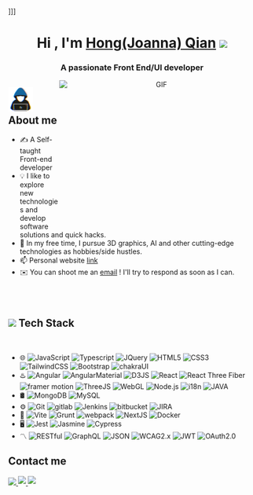 ]]]
<h1 align="center"><b>Hi , I'm <a href="https://100rabhcsmc.github.io/Me.io/" target="blank">Hong(Joanna) Qian</a> </b><img src="https://media.giphy.com/media/hvRJCLFzcasrR4ia7z/giphy.gif" width="35"></h1>
<h3 align="center">A passionate Front End/UI developer</h3>

<a target="_blank" align="center">
  <img align="right" top="500" height="300" width="400" alt="GIF" src="https://media.giphy.com/media/SWoSkN6DxTszqIKEqv/giphy.gif">
</a>

## <picture><img src = "https://github.com/0xAbdulKhalid/0xAbdulKhalid/raw/main/assets/mdImages/about_me.gif" width = 50px></picture> **About me**

- ✍️ A Self-taught Front-end developer
- 💡 I like to explore new technologies and develop software solutions and quick hacks.
- 🌱 In my free time, I pursue 3D graphics, AI and other cutting-edge technologies as hobbies/side hustles.
- 📫 Personal website [link](https://my-portofolio-visualization.vercel.app/)
- ✉️ You can shoot me an <a href="mailto:honggzb@gmail.com" target="_blank">email</a> ! I'll try to respond as soon as I can.

<br><br>

## <img src="https://media2.giphy.com/media/QssGEmpkyEOhBCb7e1/giphy.gif?cid=ecf05e47a0n3gi1bfqntqmob8g9aid1oyj2wr3ds3mg700bl&rid=giphy.gif" width ="25"><b> Tech Stack</b>
<br>

- 🌐 ![JavaScript](https://img.shields.io/badge/-JavaScript-black?style=flat&logo=javascript)
![Typescript](https://img.shields.io/badge/-TypeScript-white?style=flat&logo=typescrip)
![JQuery](https://img.shields.io/badge/-JQuery-blue?style=flat&logo=jquery)
![HTML5](https://img.shields.io/badge/-HTML5-E34F26?style=flat&logo=html5&logoColor=white)
![CSS3](https://img.shields.io/badge/-CSS3-1572B6?style=flat&logo=css3)
![TailwindCSS](https://img.shields.io/badge/-TailwindCSS-blue?style=flat&logo=TailwindCSS)
![Bootstrap](https://img.shields.io/badge/-Bootstrap-563D7C?style=flat&logo=bootstrap)
![chakraUI](https://img.shields.io/badge/-chakraUI-02ad9c?style=flat&logo=chakraUI)
- ♨️ ![Angular](https://img.shields.io/badge/-Angular-red?style=flat&logo=angular)
![AngularMaterial](https://img.shields.io/badge/-Angular%20Material-blue?style=flat&logo=AngularMaterial)
![D3JS](https://img.shields.io/badge/-D3JS-FCA121?style=flat&logo=D3JS)
![React](https://img.shields.io/badge/-React-black?style=flat&logo=react)
![React Three Fiber](https://img.shields.io/badge/-React%20Three%20Fiber-gray?style=flat&logo=react-three%2Ffiber)
![framer motion](https://img.shields.io/badge/-framer%20motion-yellow?style=flat&logo=framer%20motion)
![ThreeJS](https://img.shields.io/badge/-ThreeJS-blue?style=flat&logo=Threejs)
![WebGL](https://img.shields.io/badge/-WebGL-red?logo=WebGL)
![Node.js](https://img.shields.io/badge/-Node.js-green?style=flat&logo=Node.js)
![i18n](https://img.shields.io/badge/-i18n-fc6767?style=flat&logo=i18n)
![JAVA](https://img.shields.io/badge/-JAVA-white?style=flat&logo=JAVA)
- 🛢 ![MongoDB](https://img.shields.io/badge/-MongoDB-FCA121?style=flat&logo=mongodb)
![MySQL](https://img.shields.io/badge/MySQL-rgb(173%2C%20216%2C%20243)?logo=MySQL)
- ⚙️ ![Git](https://img.shields.io/badge/-Git-black?style=flat&logo=git)
![gitlab](https://img.shields.io/badge/gitlab-white?logo=gitlab)
![Jenkins](https://img.shields.io/badge/-Jenkins-white?style=flat&logo=Jenkins)
![bitbucket](https://img.shields.io/badge/-bitbucket-blue?style=flat&logo=bitbucket)
![JIRA](https://img.shields.io/badge/-JIRA-blue?style=flat&logo=JIRA)
- 🔧 ![Vite](https://img.shields.io/badge/-Vite-56ccf2?style=flat&logo=Vite)
![Grunt](https://img.shields.io/badge/Grunt-yellow?style=flat&logo=Grunt)
![webpack](https://img.shields.io/badge/webpack-white?style=flat&logo=webpack)
![NextJS](https://img.shields.io/badge/-NextJS-black?style=flat&logo=nextj)
![Docker](https://img.shields.io/badge/-Docker-black?style=flat&logo=docker)
- 🖥 ![Jest](https://img.shields.io/badge/-Jest-green?style=flat&logo=Jest)
![Jasmine](https://img.shields.io/badge/-Jasmine-gray?style=flat&logo=Jasmine)
![Cypress](https://img.shields.io/badge/-Cypress-11998e?style=flat&logo=Cypress)
- 〽️ ![RESTful](https://img.shields.io/badge/-RESTful-2f80ed?style=flat&logo=RESTful)
![GraphQL](https://img.shields.io/badge/-GraphQL-ec008c?style=flat&logo=GraphQL)
![JSON](https://img.shields.io/badge/-json-02569B?style=flat&logo=json)
![WCAG2.x](https://img.shields.io/badge/-WCAG2.x%20-bf61ff?style=flat&logo=WCAG%202.x)
![JWT](https://img.shields.io/badge/JWT-black?logo=JWT)
![OAuth2.0](https://img.shields.io/badge/OAuth2.0-rgb(171%2C%20179%2C%20255)?logo=OAuth)



## Contact me

<a href="https://twitter.com/OSSInsight" target="_blank">
<img src=https://img.shields.io/badge/twitter-%20skyblue?style=flat&logo=twitter />

<a href="https://github.com/pingcap/ossinsight/discussions" target="_blank">
<img src=https://img.shields.io/badge/github-%20black?style=flat&logo=github style="margin-bottom: 3px;" />

<a href="mailto:ossinsight@pingcap.com" target="_blank">
<img src=https://img.shields.io/badge/gmail-rgb(241%2C%20131%2C%20131)?style=flat&logo=gmail style="margin-bottom: 3px;" />
